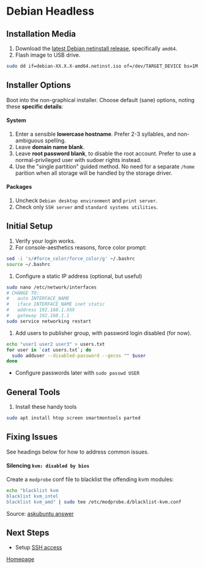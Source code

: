 # Debian Headless


## Installation Media

1. Download the [latest Debian netinstall release](https://www.debian.org/CD/netinst/), specifically `amd64`.
1. Flash image to USB drive.
  ```bash
  sudo dd if=debian-XX.X.X-amd64.netinst.iso of=/dev/TARGET_DEVICE bs=1M
  ```


## Installer Options

Boot into the non-graphical installer. Choose default (sane) options, noting these __specific details__:

#### System
1. Enter a sensible __lowercase hostname__. Prefer 2-3 syllables, and non-ambiguous spelling.
1. Leave __domain name blank__.
1. Leave __root password blank__, to disable the root account.  Prefer to use a normal-privileged user with sudoer rights instead.
1. Use the "single partition" guided method.  No need for a separate `/home` parition when all storage will be handled by the storage driver.

#### Packages
1. Uncheck `Debian desktop environment` and `print server`.
1. Check only `SSH server` and `standard systems utilities`.


## Initial Setup

1. Verify your login works.
1. For console-aesthetics reasons, force color prompt:
  ```bash
  sed -i 's/#force_color/force_color/g' ~/.bashrc
  source ~/.bashrc
  ```
1. Configure a static IP address (optional, but useful)
  ```bash
  sudo nano /etc/network/interfaces
  # CHANGE TO:
  #   auto INTERFACE_NAME
  #   iface INTERFACE_NAME inet static
  #   address 192.168.1.XXX
  #   gateway 192.168.1.1
  sudo service networking restart
  ```
1. Add users to publisher group, with password login disabled (for now).
  ```bash
  echo "user1 user2 user3" > users.txt
  for user in `cat users.txt`; do
    sudo adduser --disabled-password --gecos "" $user
  done
  ```
  * Configure passwords later with `sudo passwd USER`


## General Tools

1. Install these handy tools
```bash
sudo apt install htop screen smartmontools parted
```


## Fixing Issues

See headings below for how to address common issues.

#### Silencing `kvm: disabled by bios`
Create a `modprobe` conf file to blacklist the offending kvm modules:
```bash
echo "blacklist kvm
blacklist kvm_intel
blacklist kvm_amd" | sudo tee /etc/modprobe.d/blacklist-kvm.conf
```

Source: [askubuntu answer](https://askubuntu.com/a/312858)


## Next Steps

* Setup [SSH access](../services/01_SSH.md)


[Homepage](../README.md)
